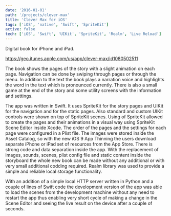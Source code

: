 ```yaml
---
date: '2016-01-01'
path: '/projects/clever-max'
title: 'Clever Max for iOS'
tags: ['iOS', 'native', 'Swift', 'SpriteKit']
active: false
tech: ['iOS', 'Swift', 'UIKit', 'SpriteKit', 'Realm', 'Live Reload']
---
```


Digital book for iPhone and iPad.

https://geo.itunes.apple.com/us/app/clever-max/id1080502511

The book shows the pages of the story with a slight animation on each page. Navigation can be done by swiping through pages or through the menu. In addition to the text the book plays a narration voice and highlights the word in the text which is pronounced currently. There is also a small game at the end of the story and some utility screens with the information and settings.

The app was written in Swift. It uses SpriteKit for the story pages and UIKit for the navigation and for the static pages. Also standard and custom UIKit controls were shown on top of SpriteKit scenes. Using of SpriteKit allowed to create the pages and their animations in a visual way using SpriteKit Scene Editor inside Xcode. The order of the pages and the settings for each page were configured in a Plist file. The images were stored inside the Asset Catalog, so with the new iOS 9 App Thinning the users download separate iPhone or iPad set of resources from the App Store. There is strong code and data separation inside the app. With the replacement of images, sounds, scenes, plist config file and static content inside the storyboard the whole new book can be made without any additional or with very small additional codding required. Realm library was used to provide a simple and reliable local storage functionality.

With an addition of a simple local HTTP server written in Python and a couple of lines of Swift code the development version of the app was able to load the scenes from the development machine without any need to restart the app thus enabling very short cycle of making a change in the Scene Editor and seeing the live result on the device after a couple of seconds.